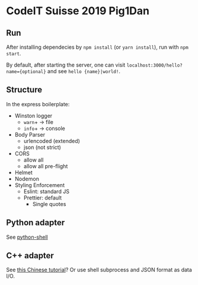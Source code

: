 # CodeIT Suisse 2019 Pig1Dan

## Run

After installing dependecies by `npm install` (or `yarn install`), run with `npm start`.

By default, after starting the server, one can visit `localhost:3000/hello?name={optional}` and see `hello {name}|world!`.

## Structure

In the express boilerplate:

- Winston logger
  - `warn`+ -> file
  - `info`+ -> console
- Body Parser
  - urlencoded (extended)
  - json (not strict)
- CORS
  - allow all
  - allow all pre-flight
- Helmet
- Nodemon
- Styling Enforcement
  - Eslint: standard JS
  - Prettier: default
    - Single quotes

## Python adapter

See [python-shell](https://www.npmjs.com/package/python-shell)

## C++ adapter

See [this Chinese tutorial](https://juejin.im/post/5af58b81f265da0b767d8837)? Or use shell subprocess and JSON format as data I/O.
